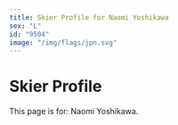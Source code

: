```yaml
---
title: Skier Profile for Naomi Yoshikawa
sex: "L"
id: "9504"
image: "/img/flags/jpn.svg" 
---
```


# Skier Profile

This page is for: Naomi Yoshikawa.
    
